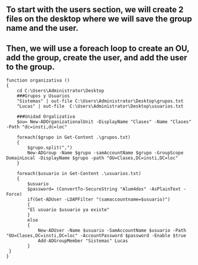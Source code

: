 ## To start with the users section, we will create 2 files on the desktop where we will save the group name and the user.
## Then, we will use a foreach loop to create an OU, add the group, create the user, and add the user to the group.

```
function organizativa ()
{
    cd C:\Users\Administrator\Desktop
    ###Grupos y Usuarios
    "Sistemas" | out-file C:\Users\Administrator\Desktop\grupos.txt
    "Lucas" | out-file  C:\Users\Administrator\Desktop\usuarios.txt

    ###Unidad Orgalizativa
    $ou= New-ADOrganizationalUnit -DisplayName "Clases" -Name "Clases" -Path "dc=insti,dc=loc"

    foreach($grupo in Get-Content .\grupos.txt)
    {
        $grupo.split(",")
        New-ADGroup -Name $grupo -samAccountName $grupo -GroupScope DomainLocal -DisplayName $grupo -path "OU=Clases,DC=insti,DC=loc"
    }
 
    foreach($usuario in Get-Content .\usuarios.txt)
    {
        $usuario
        $password= (ConvertTo-SecureString "Alum4dos" -AsPlainText -Force)
        if(Get-ADUser -LDAPFilter "(samaccountname=$usuario)")
        {
        "El usuario $usuario ya existe"
        }
        else
        {
            New-ADUser -Name $usuario -SamAccountName $usuario -Path "OU=Clases,DC=insti,DC=loc" -AccountPassword $password -Enable $true
            Add-ADGroupMember "Sistemas" Lucas
        }
 }
}

```